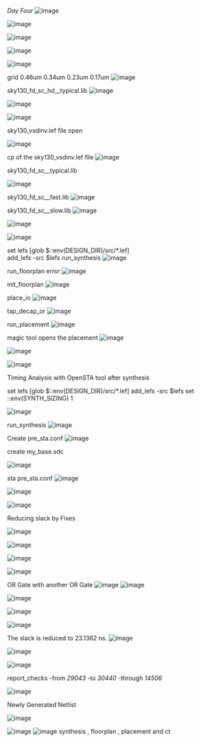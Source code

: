*Day Four*
![image](https://github.com/piyushk246/Digital_VLSI_SoC_Design_And_Planning/assets/65733681/7573013d-c7b1-4568-9a6d-91ffa20138f9)

![image](https://github.com/piyushk246/Digital_VLSI_SoC_Design_And_Planning/assets/65733681/047b8cc8-83dd-42a7-a491-951ed36a745d)

![image](https://github.com/piyushk246/Digital_VLSI_SoC_Design_And_Planning/assets/65733681/028b2b00-fde5-444b-bdb4-d181d619755f)

![image](https://github.com/piyushk246/Digital_VLSI_SoC_Design_And_Planning/assets/65733681/081d6c5f-12ec-464a-8e52-487de025fc71)

![image](https://github.com/piyushk246/Digital_VLSI_SoC_Design_And_Planning/assets/65733681/1dcbd1fb-c037-4e97-85a7-40dc3c5e186f)

grid 0.46um 0.34um 0.23um 0.17um
![image](https://github.com/piyushk246/Digital_VLSI_SoC_Design_And_Planning/assets/65733681/bbd5dfb9-4311-4f9d-a4c3-c151d77a130f)

sky130_fd_sc_hd__typical.lib
![image](https://github.com/piyushk246/Digital_VLSI_SoC_Design_And_Planning/assets/65733681/b1a5d6d9-a928-4489-9244-c79b7d8a5604)

![image](https://github.com/piyushk246/Digital_VLSI_SoC_Design_And_Planning/assets/65733681/7e0efaa3-8ec6-4ef4-bdc2-0570d4def3de)

![image](https://github.com/piyushk246/Digital_VLSI_SoC_Design_And_Planning/assets/65733681/e02d6c9f-80fa-4b45-9e8a-4f5f7eadd066)

sky130_vsdinv.lef file open

![image](https://github.com/piyushk246/Digital_VLSI_SoC_Design_And_Planning/assets/65733681/b13d00c1-cc72-4799-8975-e48c2af2f106)


cp of the sky130_vsdinv.lef file 
![image](https://github.com/piyushk246/Digital_VLSI_SoC_Design_And_Planning/assets/65733681/74b8b3c1-fc89-4e43-8683-46f2844327f7)

sky130_fd_sc__typical.lib

![image](https://github.com/piyushk246/Digital_VLSI_SoC_Design_And_Planning/assets/65733681/58718723-d0c9-40bb-bac9-52ef7551b224)

sky130_fd_sc__fast.lib
![image](https://github.com/piyushk246/Digital_VLSI_SoC_Design_And_Planning/assets/65733681/6ca6d28c-49cd-42f7-a24e-163c3e959dc6)

sky130_fd_sc__slow.lib
![image](https://github.com/piyushk246/Digital_VLSI_SoC_Design_And_Planning/assets/65733681/0fc0928f-c9c4-4339-98e7-62b1d871da0d)


![image](https://github.com/piyushk246/Digital_VLSI_SoC_Design_And_Planning/assets/65733681/da95b75c-226f-4c3f-b8b9-0917f4cd4425)

![image](https://github.com/piyushk246/Digital_VLSI_SoC_Design_And_Planning/assets/65733681/d06bf511-d193-4fd3-9f79-5953835568ab)

set lefs [glob $::env(DESIGN_DIR)/src/*.lef]      
add_lefs -src $lefs
  run_synthesis
![image](https://github.com/piyushk246/Digital_VLSI_SoC_Design_And_Planning/assets/65733681/f753790d-097e-4551-b484-b9ec9c212c00)

run_floorplan error
![image](https://github.com/piyushk246/Digital_VLSI_SoC_Design_And_Planning/assets/65733681/a68fdcda-ff01-490d-b254-1f23a790e7b6)

  init_floorplan
  ![image](https://github.com/piyushk246/Digital_VLSI_SoC_Design_And_Planning/assets/65733681/8f596bd8-5d0e-4a74-b2e5-46af525656ae)

  place_io
  ![image](https://github.com/piyushk246/Digital_VLSI_SoC_Design_And_Planning/assets/65733681/a65b4ef9-447b-432d-847b-d60b0d9d01fe)

  tap_decap_or
    ![image](https://github.com/piyushk246/Digital_VLSI_SoC_Design_And_Planning/assets/65733681/b6badfc9-06b1-4f43-99f9-431bc21b9fa3)

run_placement
![image](https://github.com/piyushk246/Digital_VLSI_SoC_Design_And_Planning/assets/65733681/36880deb-61bb-4131-8ee3-e96e706e48fd)

magic tool opens the placement
![image](https://github.com/piyushk246/Digital_VLSI_SoC_Design_And_Planning/assets/65733681/02c72b06-cfec-4b43-a434-8c420f9d6da7)


![image](https://github.com/piyushk246/Digital_VLSI_SoC_Design_And_Planning/assets/65733681/da77af70-d6ce-4159-a882-49a400a1dc37)

![image](https://github.com/piyushk246/Digital_VLSI_SoC_Design_And_Planning/assets/65733681/cf0fb4c5-5c4c-44c4-bc20-6f07d212e47c)


Timing Analysis with OpenSTA tool after synthesis

set lefs [glob $::env(DESIGN_DIR)/src/*.lef] 
add_lefs -src $lefs 
set ::env(SYNTH_SIZING) 1 

![image](https://github.com/piyushk246/Digital_VLSI_SoC_Design_And_Planning/assets/65733681/9c0bcec8-0798-4ff9-8782-3206bdcd9be3)

run_synthesis
![image](https://github.com/piyushk246/Digital_VLSI_SoC_Design_And_Planning/assets/65733681/6405e219-826d-448b-a4ee-959dfe5176d1)

Create pre_sta.conf 
![image](https://github.com/piyushk246/Digital_VLSI_SoC_Design_And_Planning/assets/65733681/91c5251a-e3ea-48b7-84d7-a49670c62b11)

create my_base.sdc

![image](https://github.com/piyushk246/Digital_VLSI_SoC_Design_And_Planning/assets/65733681/5594aab5-d78a-40f0-85fb-77a8f7adef05)


sta pre_sta.conf
![image](https://github.com/piyushk246/Digital_VLSI_SoC_Design_And_Planning/assets/65733681/3c69d070-6d10-4f48-9e5f-fdd330a89048)

![image](https://github.com/piyushk246/Digital_VLSI_SoC_Design_And_Planning/assets/65733681/6e14020c-cf43-4acb-9ae9-1a1a956a816f)

![image](https://github.com/piyushk246/Digital_VLSI_SoC_Design_And_Planning/assets/65733681/843cd428-c645-4442-a358-2af37a008be9)

Reducing slack by Fixes

![image](https://github.com/piyushk246/Digital_VLSI_SoC_Design_And_Planning/assets/65733681/05b90720-3c70-4366-a363-5c5fb15b4c69)

![image](https://github.com/piyushk246/Digital_VLSI_SoC_Design_And_Planning/assets/65733681/c5c8b21b-1457-44ea-a3ab-e7c9a9379197)

![image](https://github.com/piyushk246/Digital_VLSI_SoC_Design_And_Planning/assets/65733681/0b6189da-cade-458a-976d-ee369a7f3d9e)

![image](https://github.com/piyushk246/Digital_VLSI_SoC_Design_And_Planning/assets/65733681/b7ffccf2-cd73-47d1-ab92-77ca1ee08c01)

OR Gate with another OR Gate
![image](https://github.com/piyushk246/Digital_VLSI_SoC_Design_And_Planning/assets/65733681/2ae922b2-9b97-4dbb-95ef-52b64359ac0b)
![image](https://github.com/piyushk246/Digital_VLSI_SoC_Design_And_Planning/assets/65733681/998960e2-9d56-4692-8293-c6b7ea17e1f1)

![image](https://github.com/piyushk246/Digital_VLSI_SoC_Design_And_Planning/assets/65733681/47826997-0b49-4e8b-af9e-fbe916e01358)

![image](https://github.com/piyushk246/Digital_VLSI_SoC_Design_And_Planning/assets/65733681/59928946-9311-4e19-806e-9f074007c679)

![image](https://github.com/piyushk246/Digital_VLSI_SoC_Design_And_Planning/assets/65733681/b1ca815f-ea33-4780-8088-4905f5f14575)

The slack is reduced to 23.1362 ns.
![image](https://github.com/piyushk246/Digital_VLSI_SoC_Design_And_Planning/assets/65733681/3e0cad89-20fc-4ded-9ffc-fe7ecd1a3115)

![image](https://github.com/piyushk246/Digital_VLSI_SoC_Design_And_Planning/assets/65733681/5e88d1a8-bf51-4994-ad58-3d967c789951)

![image](https://github.com/piyushk246/Digital_VLSI_SoC_Design_And_Planning/assets/65733681/d1268123-a19c-4ec3-bd08-e7b1576ffa36)

report_checks -from _29043_ -to _30440_ -through _14506_

![image](https://github.com/piyushk246/Digital_VLSI_SoC_Design_And_Planning/assets/65733681/ef2960af-5e0d-49e2-b83f-9d76ac265609)


Newly Generated Netlist

![image](https://github.com/piyushk246/Digital_VLSI_SoC_Design_And_Planning/assets/65733681/8ee51394-9d29-47b1-bb9a-2d13cb77f6ca)

![image](https://github.com/piyushk246/Digital_VLSI_SoC_Design_And_Planning/assets/65733681/fed35bc3-67c9-44c0-9b32-314e8188bcc1)
![image](https://github.com/piyushk246/Digital_VLSI_SoC_Design_And_Planning/assets/65733681/7fe48515-07dc-4e5b-8134-bc6b58083525)
synthesis , floorplan , placement and ct

